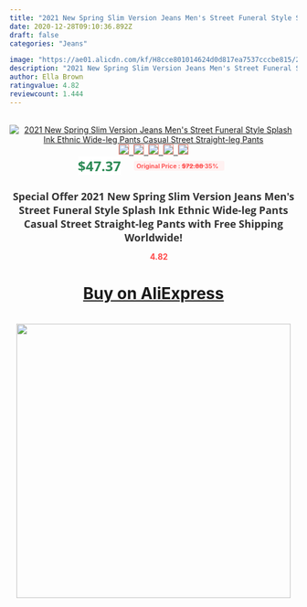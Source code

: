 ```yaml
---
title: "2021 New Spring Slim Version Jeans Men's Street Funeral Style Splash Ink Ethnic Wide-leg Pants Casual Street Straight-leg Pants"
date: 2020-12-28T09:10:36.892Z
draft: false
categories: "Jeans"

image: "https://ae01.alicdn.com/kf/H8cce801014624d0d817ea7537cccbe815/2021-New-Spring-Slim-Version-Jeans-Men-s-Street-Funeral-Style-Splash-Ink-Ethnic-Wide-leg.jpg"
description: "2021 New Spring Slim Version Jeans Men's Street Funeral Style Splash Ink Ethnic Wide-leg Pants Casual Street Straight-leg Pants"
author: Ella Brown
ratingvalue: 4.82
reviewcount: 1.444
---
```

<br>
<div style="text-align: center;">
<a href="https://s.click.aliexpress.com/e/_AobVuv" target="_blank" rel="nofollow noopener noreferrer"><img alt="2021 New Spring Slim Version Jeans Men's Street Funeral Style Splash Ink Ethnic Wide-leg Pants Casual Street Straight-leg Pants" class="magnifier-image" src="https://ae01.alicdn.com/kf/H8cce801014624d0d817ea7537cccbe815/2021-New-Spring-Slim-Version-Jeans-Men-s-Street-Funeral-Style-Splash-Ink-Ethnic-Wide-leg.jpg_640x640.jpg">
<br>
<img style="border:1px solid salmon" src="https://ae01.alicdn.com/kf/H8cce801014624d0d817ea7537cccbe815/2021-New-Spring-Slim-Version-Jeans-Men-s-Street-Funeral-Style-Splash-Ink-Ethnic-Wide-leg.jpg_120x120.jpg">&nbsp;&nbsp;<img style="border:1px solid salmon" src="https://ae01.alicdn.com/kf/Hc5aa722145a54028b8ca9ec1469d65a0j/2021-New-Spring-Slim-Version-Jeans-Men-s-Street-Funeral-Style-Splash-Ink-Ethnic-Wide-leg.jpg_120x120.jpg">&nbsp;&nbsp;<img style="border:1px solid salmon" src="https://ae01.alicdn.com/kf/H715c46f96a304819af5207d3c17827b4g/2021-New-Spring-Slim-Version-Jeans-Men-s-Street-Funeral-Style-Splash-Ink-Ethnic-Wide-leg.jpg_120x120.jpg">&nbsp;&nbsp;<img style="border:1px solid salmon" src="https://ae01.alicdn.com/kf/Ha5ff37d2a68b438cbc655b52b05d9c44R/2021-New-Spring-Slim-Version-Jeans-Men-s-Street-Funeral-Style-Splash-Ink-Ethnic-Wide-leg.jpg_120x120.jpg">&nbsp;&nbsp;<img style="border:1px solid salmon" src="https://ae01.alicdn.com/kf/H89b5884f3fc346f780a0f72cf9446fa70/2021-New-Spring-Slim-Version-Jeans-Men-s-Street-Funeral-Style-Splash-Ink-Ethnic-Wide-leg.jpg_120x120.jpg"></a></div><br0>
<div style="text-align: center;"><span style="background-color: white; border: 0px; box-sizing: border-box; color: seagreen; display: inline-block; font-family: &quot;open sans&quot; , &quot;arial&quot; , &quot;helvetica&quot; , sans-serif , &quot;heiti&quot;; font-size: 24px; font-stretch: inherit; font-weight: 700; line-height: inherit; margin: 0px 10px 0px 0px; padding: 0px; vertical-align: middle;">$47.37 </span>
<span style="background: rgb(255 , 241 , 241); border-radius: 3px; border: 0px; box-sizing: border-box; color: #ff4747; display: inline-block; font-family: inherit; font-size: 12px; font-stretch: inherit; font-style: inherit; font-variant: inherit; font-weight: 600; line-height: inherit; margin: 0px; padding: 2px 5px; transform: scale(0.9); vertical-align: middle;">Original Price : <b style="text-decoration: line-through;">$72.88 </b> 35%&nbsp;&nbsp;</span></div>
<h1 style="color: #333333; display: inline-block; font-family: &quot;open sans&quot; , &quot;arial&quot; , &quot;helvetica&quot; , sans-serif , &quot;heiti&quot;; font-size: 18px; font-stretch: inherit; font-weight: 700; text-align: center;">Special Offer 2021 New Spring Slim Version Jeans Men's Street Funeral Style Splash Ink Ethnic Wide-leg Pants Casual Street Straight-leg Pants with Free Shipping Worldwide!</h1>
<div style="color: #ff4747; text-align: center;">
<img src="https://4.bp.blogspot.com/-M0ZcTcb-5uY/XleCXlxnR4I/AAAAAAAAAEc/OrjgMkXV1oMQFaCRZj5HQwOCBcu3w1FegCPcBGAYYCw/s1600/star.png" style="height: 15px;">&nbsp;<b>4.82</b></div>
<div class="button_cont" align="center"><a class="buynow_a" href="https://s.click.aliexpress.com/e/_AobVuv" target="_blank" rel="nofollow noopener noreferrer"><H1>Buy on AliExpress</H1></a></div><br>
<div class="separator" style="clear: both; text-align: center;">
<img src="https://lh3.googleusercontent.com/-pTy5HemUv9M/XlePHvY0dAI/AAAAAAAAAE4/0nX5iRUoIWY8eMW9Dpxeirr157OZliDIgCLcBGAsYHQ/s1600/badge.gif" width="480">
</div>
